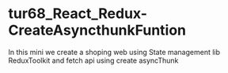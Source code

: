 # tur68_React_Redux-CreateAsyncthunkFuntion
In this mini we create a shoping web using State management lib ReduxToolkit and fetch api using create asyncThunk 

